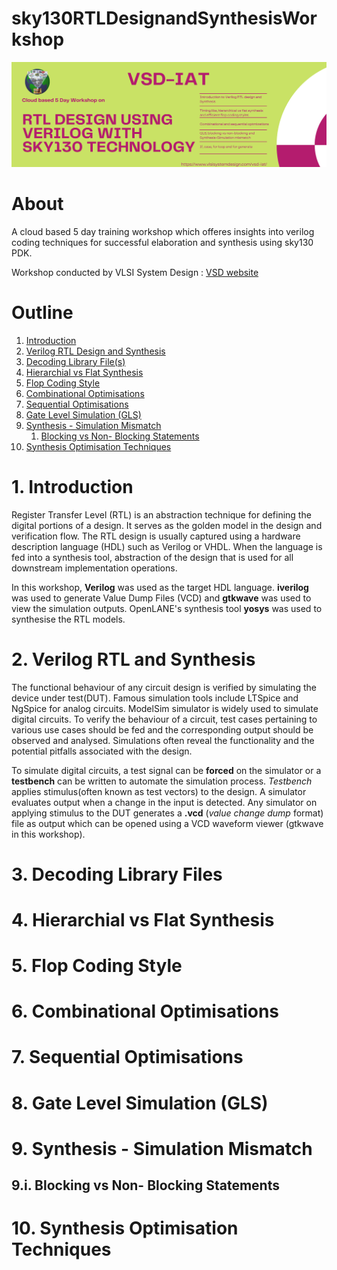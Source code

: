 # sky130RTLDesignandSynthesisWorkshop
![Workshop Banner](/docs/workshop_banner.png)

# About

A cloud based 5 day training workshop which offeres insights into verilog coding techniques for successful elaboration and synthesis using sky130 PDK.

Workshop conducted by VLSI System Design : [VSD website](https://www.vlsisystemdesign.com/)

# Outline

1. [Introduction](#1-Introduction)
2. [Verilog RTL Design and Synthesis](#2-verilog-rtl-and-synthesis)
3. [Decoding Library File(s)](#3-decoding-library-file(s))
4. [Hierarchial vs Flat Synthesis](#4-hierarchial-vs-flat-synthesis)
5. [Flop Coding Style](#5-flop-coding-style)
6. [Combinational Optimisations](#6-combinational-optimisations)
7. [Sequential Optimisations](#7-sequential-optimisations)
8. [Gate Level Simulation (GLS)](#8-gate-level-simulation-(GLS))
9. [Synthesis - Simulation Mismatch](#9-synthesis-simulation-mismatch)
    1. [Blocking vs Non- Blocking Statements](#9-1-Blocking-vs-Non-Blocking-statements)
10. [Synthesis Optimisation Techniques](#10-synthesis-optimisation-techniques)

# 1. Introduction

Register Transfer Level (RTL) is an abstraction technique for defining the digital portions of a design. It serves as the golden model in the design and verification flow. The RTL design is usually captured using a hardware description language (HDL) such as Verilog or VHDL. When the language is fed into a synthesis tool, abstraction of the design that is used for all downstream implementation operations.

In this workshop, **Verilog** was used as the target HDL language. **iverilog** was used to generate Value Dump Files (VCD) and **gtkwave** was used to view the simulation outputs. OpenLANE's synthesis tool **yosys** was used to synthesise the RTL models.

# 2. Verilog RTL and Synthesis

The functional behaviour of any circuit design is verified by simulating the device under test(DUT). Famous simulation tools include LTSpice and NgSpice for analog circuits. ModelSim simulator is widely used to simulate digital circuits. To verify the behaviour of a circuit, test cases pertaining to various use cases should be fed and the corresponding output should be observed and analysed. Simulations often reveal the functionality and the potential pitfalls associated with the design. 

To simulate digital circuits, a test signal can be **forced** on the simulator or a **testbench** can be written to automate the simulation process. *Testbench* applies stimulus(often known as test vectors) to the design. A simulator evaluates output when a change in the input is detected. Any simulator on applying stimulus to the DUT generates a **.vcd** (*value change dump* format) file as output which can be opened using a VCD waveform viewer (gtkwave in this workshop).

# 3. Decoding Library Files

# 4. Hierarchial vs Flat Synthesis

# 5. Flop Coding Style

# 6. Combinational Optimisations

# 7. Sequential Optimisations

# 8. Gate Level Simulation (GLS)

# 9. Synthesis - Simulation Mismatch

## 9.i. Blocking vs Non- Blocking Statements

# 10. Synthesis Optimisation Techniques
